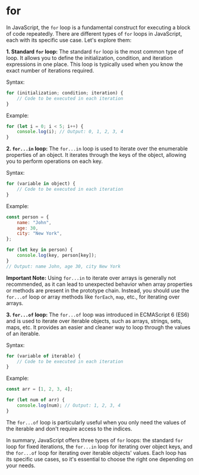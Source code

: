 # for

In JavaScript, the `for` loop is a fundamental construct for executing a block of code repeatedly. There are different types of `for` loops in JavaScript, each with its specific use case. Let's explore them:

**1. Standard `for` loop:**
The standard `for` loop is the most common type of loop. It allows you to define the initialization, condition, and iteration expressions in one place. This loop is typically used when you know the exact number of iterations required.

Syntax:

```javascript
for (initialization; condition; iteration) {
	// Code to be executed in each iteration
}
```

Example:

```javascript
for (let i = 0; i < 5; i++) {
	console.log(i); // Output: 0, 1, 2, 3, 4
}
```

**2. `for...in` loop:**
The `for...in` loop is used to iterate over the enumerable properties of an object. It iterates through the keys of the object, allowing you to perform operations on each key.

Syntax:

```javascript
for (variable in object) {
	// Code to be executed in each iteration
}
```

Example:

```javascript
const person = {
	name: "John",
	age: 30,
	city: "New York",
};

for (let key in person) {
	console.log(key, person[key]);
}
// Output: name John, age 30, city New York
```

**Important Note:**
Using `for...in` to iterate over arrays is generally not recommended, as it can lead to unexpected behavior when array properties or methods are present in the prototype chain. Instead, you should use the `for...of` loop or array methods like `forEach`, `map`, etc., for iterating over arrays.

**3. `for...of` loop:**
The `for...of` loop was introduced in ECMAScript 6 (ES6) and is used to iterate over iterable objects, such as arrays, strings, sets, maps, etc. It provides an easier and cleaner way to loop through the values of an iterable.

Syntax:

```javascript
for (variable of iterable) {
	// Code to be executed in each iteration
}
```

Example:

```javascript
const arr = [1, 2, 3, 4];

for (let num of arr) {
	console.log(num); // Output: 1, 2, 3, 4
}
```

The `for...of` loop is particularly useful when you only need the values of the iterable and don't require access to the indices.

In summary, JavaScript offers three types of `for` loops: the standard `for` loop for fixed iterations, the `for...in` loop for iterating over object keys, and the `for...of` loop for iterating over iterable objects' values. Each loop has its specific use cases, so it's essential to choose the right one depending on your needs.

